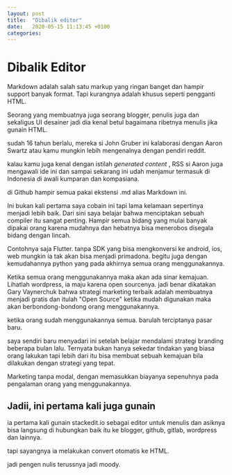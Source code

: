 ```yaml
---
layout: post
title:  "Dibalik editor"
date:   2020-05-15 11:13:45 +0100
categories:
---
```


# Dibalik Editor
Markdown adalah salah satu markup yang ringan banget dan hampir support banyak format. Tapi kurangnya adalah khusus seperti pengganti HTML.

Seorang yang membuatnya juga seorang blogger, penulis juga dan sekaligus UI desainer jadi dia kenal betul bagaimana ribetnya menulis jika gunain HTML.

sudah 16 tahun berlalu, mereka si John Gruber ini kalaborasi dengan Aaron Swartz atau kamu mungkin lebih mengenalnya dengan pendiri reddit.

kalau kamu juga kenal dengan istilah _generated content_ , RSS si Aaron juga mengawali ide ini dan sampai sekarang ini udah menjamur termasuk di Indonesia di awali kumparan dan kompasiana.

di Github hampir semua pakai ekstensi .md alias Markdown ini.

Ini bukan kali pertama saya cobain ini tapi lama kelamaan sepertinya menjadi lebih baik. Dari sini saya belajar bahwa menciptakan sebuah compiler itu sangat penting. Hampir semua bidang yang mulai banyak dipakai orang karena mudahnya dan hebatnya bisa menerobos disegala bidang dengan lincah.

Contohnya saja Flutter. tanpa SDK yang bisa mengkonversi ke android, ios, web mungkin ia tak akan bisa menjadi primadona. begitu juga dengan kemudahannya python yang pada akhirnya semua orang menggunakannya.

Ketika semua orang menggunakannya maka akan ada sinar kemajuan. Lihatlah wordpress, ia maju karena open sourcenya. jadi benar dikatakan Gary Vaynerchuk bahwa strategi marketing terbaik adalah membuatnya menjadi gratis dan itulah "Open Source" ketika mudah digunakan maka akan berbondong-bondong orang menggunakannya.

ketika orang sudah menggunakannya semua. barulah terciptanya pasar baru.

saya sendiri baru menyadari ini setelah belajar mendalami strategi branding beberapa bulan lalu. Ternyata bukan hanya sekedar tindakan yang biasa orang lakukan tapi lebih dari itu bisa membuat sebuah kemajuan bila dilakukan dengan strategi yang tepat.

Marketing tanpa modal, dengan memasukkan biayanya sepenuhnya pada pengalaman orang yang menggunakannya.

## Jadii, ini pertama kali juga gunain
ia pertama kali gunain stackedit.io sebagai editor untuk menulis dan asiknya bisa langsung di hubungkan baik itu ke blogger, github, gitlab, wordpress dan lainnya.

tapi sayangnya ia melakukan convert otomatis ke HTML.

jadi pengen nulis terussnya jadi moody.

